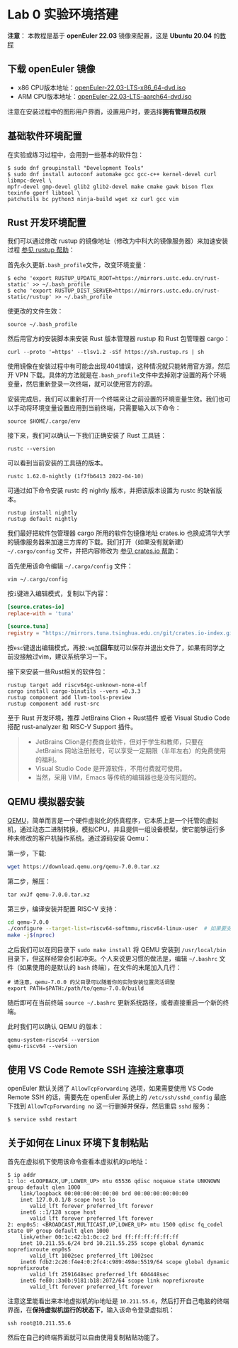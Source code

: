 # Lab 0 实验环境搭建

**注意**： 本教程是基于 **openEuler 22.03** 镜像来配置，这是 **Ubuntu 20.04** 的[教程](./lab0-ubuntu.md)

## 下载 openEuler 镜像

- x86 CPU版本地址：[openEuler-22.03-LTS-x86_64-dvd.iso](https://repo.openeuler.org/openEuler-22.03-LTS/ISO/x86_64/openEuler-22.03-LTS-x86_64-dvd.iso)
- ARM CPU版本地址：[openEuler-22.03-LTS-aarch64-dvd.iso](https://repo.openeuler.org/openEuler-22.03-LTS/ISO/aarch64/openEuler-22.03-LTS-aarch64-dvd.iso)

注意在安装过程中的图形用户界面，设置用户时，要选择**拥有管理员权限**

## 基础软件环境配置

在实验或练习过程中，会用到一些基本的软件包：

```shell
$ sudo dnf groupinstall "Development Tools"
$ sudo dnf install autoconf automake gcc gcc-c++ kernel-devel curl libmpc-devel \
mpfr-devel gmp-devel glib2 glib2-devel make cmake gawk bison flex texinfo gperf libtool \
patchutils bc python3 ninja-build wget xz curl gcc vim
```

## Rust 开发环境配置

我们可以通过修改 rustup 的镜像地址（修改为中科大的镜像服务器）来加速安装过程 [参见 rustup 帮助](https://mirrors.ustc.edu.cn/help/rust-static.html)：

首先永久更新`.bash_profile`文件，改变环境变量：

```shell
$ echo 'export RUSTUP_UPDATE_ROOT=https://mirrors.ustc.edu.cn/rust-static' >> ~/.bash_profile
$ echo 'export RUSTUP_DIST_SERVER=https://mirrors.ustc.edu.cn/rust-static/rustup' >> ~/.bash_profile
```

使更改的文件生效：

```shell
source ~/.bash_profile
```

然后用官方的安装脚本来安装 Rust 版本管理器 rustup 和 Rust 包管理器 cargo：

```shell
curl --proto '=https' --tlsv1.2 -sSf https://sh.rustup.rs | sh
```

使用镜像在安装过程中有可能会出现404错误，这种情况就只能转用官方源，然后开 VPN 下载。具体的方法就是在`.bash_profile`文件中去掉刚才设置的两个环境变量，然后重新登录一次终端，就可以使用官方的源。

安装完成后，我们可以重新打开一个终端来让之前设置的环境变量生效。我们也可以手动将环境变量设置应用到当前终端，只需要输入以下命令：

```shell
source $HOME/.cargo/env
```

接下来，我们可以确认一下我们正确安装了 Rust 工具链：

```shell
rustc --version
```

可以看到当前安装的工具链的版本。

```shell
rustc 1.62.0-nightly (1f7fb6413 2022-04-10)
```

可通过如下命令安装 rustc 的 nightly 版本，并把该版本设置为 rustc 的缺省版本。

```shell
rustup install nightly
rustup default nightly
```

我们最好把软件包管理器 cargo 所用的软件包镜像地址 crates.io 也换成清华大学的镜像服务器来加速三方库的下载。我们打开（如果没有就新建） `~/.cargo/config` 文件，并把内容修改为 [参见 crates.io 帮助](https://mirrors.tuna.tsinghua.edu.cn/help/crates.io-index.git/)：

首先使用该命令编辑  `~/.cargo/config` 文件：

```shell
vim ~/.cargo/config
```

按`i`键进入编辑模式，复制以下内容：

```toml
[source.crates-io]
replace-with = 'tuna'

[source.tuna]
registry = "https://mirrors.tuna.tsinghua.edu.cn/git/crates.io-index.git"
```

按`esc`键退出编辑模式，再按`:wq`加**回车**就可以保存并退出文件了，如果有同学之前没接触过vim，建议系统学习一下。

接下来安装一些Rust相关的软件包：

```shell
rustup target add riscv64gc-unknown-none-elf
cargo install cargo-binutils --vers =0.3.3
rustup component add llvm-tools-preview
rustup component add rust-src
```

至于 Rust 开发环境，推荐 JetBrains Clion + Rust插件 或者 Visual Studio Code 搭配 rust-analyzer 和 RISC-V Support 插件。

> - JetBrains Clion是付费商业软件，但对于学生和教师，只要在 JetBrains 网站注册账号，可以享受一定期限（半年左右）的免费使用的福利。
> - Visual Studio Code 是开源软件，不用付费就可使用。
> - 当然，采用 VIM，Emacs 等传统的编辑器也是没有问题的。

## QEMU 模拟器安装

[QEMU](https://www.qemu.org/)，简单而言是一个硬件虚拟化的仿真程序，它本质上是一个托管的虚拟机，通过动态二进制转换，模拟CPU，并且提供一组设备模型，使它能够运行多种未修改的客户机操作系统。通过源码安装 Qemu：

第一步，下载:

```bash
wget https://download.qemu.org/qemu-7.0.0.tar.xz
```

第二步，解压：

```shell
tar xvJf qemu-7.0.0.tar.xz
```

第三步，编译安装并配置 RISC-V 支持：

```bash
cd qemu-7.0.0
./configure --target-list=riscv64-softmmu,riscv64-linux-user  # 如果要支持图形界面，可添加 " --enable-sdl" 参数
make -j$(nproc)
```

之后我们可以在同目录下 `sudo make install` 将 QEMU 安装到 `/usr/local/bin` 目录下，但这样经常会引起冲突。个人来说更习惯的做法是，编辑 `~/.bashrc` 文件（如果使用的是默认的 `bash` 终端），在文件的末尾加入几行：

```shell
# 请注意，qemu-7.0.0 的父目录可以随着你的实际安装位置灵活调整
export PATH=$PATH:/path/to/qemu-7.0.0/build
```

随后即可在当前终端 `source ~/.bashrc` 更新系统路径，或者直接重启一个新的终端。

此时我们可以确认 QEMU 的版本：

```shell
qemu-system-riscv64 --version
qemu-riscv64 --version
```

## 使用 VS Code Remote SSH 连接注意事项

openEuler 默认关闭了 `AllowTcpForwarding` 选项，如果需要使用 VS Code Remote SSH 的话，需要先在 openEuler 系统上的 `/etc/ssh/sshd_config` 最底下找到 `AllowTcpForwarding no` 这一行删掉并保存，然后重启 `sshd` 服务：

```shell
$ service sshd restart
```

## 关于如何在 Linux 环境下复制粘贴

首先在虚拟机下使用该命令查看本虚拟机的ip地址：

```shell
$ ip addr
1: lo: <LOOPBACK,UP,LOWER_UP> mtu 65536 qdisc noqueue state UNKNOWN group default qlen 1000
    link/loopback 00:00:00:00:00:00 brd 00:00:00:00:00:00
    inet 127.0.0.1/8 scope host lo
       valid_lft forever preferred_lft forever
    inet6 ::1/128 scope host
       valid_lft forever preferred_lft forever
2: enp0s5: <BROADCAST,MULTICAST,UP,LOWER_UP> mtu 1500 qdisc fq_codel state UP group default qlen 1000
    link/ether 00:1c:42:b1:0c:c2 brd ff:ff:ff:ff:ff:ff
    inet 10.211.55.6/24 brd 10.211.55.255 scope global dynamic noprefixroute enp0s5
       valid_lft 1002sec preferred_lft 1002sec
    inet6 fdb2:2c26:f4e4:0:2fc4:c989:498e:5519/64 scope global dynamic noprefixroute
       valid_lft 2591648sec preferred_lft 604448sec
    inet6 fe80::3a0b:9181:b18:2072/64 scope link noprefixroute
       valid_lft forever preferred_lft forever
```

注意这里能看出来本地虚拟机的ip地址是 `10.211.55.6`，然后打开自己电脑的终端界面，在**保持虚拟机运行的状态下**，输入该命令登录虚拟机：

```shell
ssh root@10.211.55.6
```

然后在自己的终端界面就可以自由使用复制粘贴功能了。
